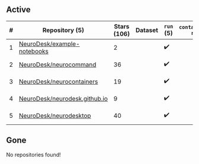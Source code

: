 ## Active
| # | Repository (5) | Stars (106) | Dataset | `run` (5) | `containers-run` | Last Modified |
| --- | --- | --- | --- | --- | --- | --- |
| 1 | [NeuroDesk/example-notebooks](https://github.com/NeuroDesk/example-notebooks) | 2 |  | :heavy_check_mark: |  | 2024-07-05 12:07:52+00:00 |
| 2 | [NeuroDesk/neurocommand](https://github.com/NeuroDesk/neurocommand) | 36 |  | :heavy_check_mark: |  | 2024-07-19 17:16:23+00:00 |
| 3 | [NeuroDesk/neurocontainers](https://github.com/NeuroDesk/neurocontainers) | 19 |  | :heavy_check_mark: |  | 2024-07-19 14:53:31+00:00 |
| 4 | [NeuroDesk/neurodesk.github.io](https://github.com/NeuroDesk/neurodesk.github.io) | 9 |  | :heavy_check_mark: |  | 2024-07-17 09:38:23+00:00 |
| 5 | [NeuroDesk/neurodesktop](https://github.com/NeuroDesk/neurodesktop) | 40 |  | :heavy_check_mark: |  | 2024-07-19 17:19:45+00:00 |

## Gone
No repositories found!
